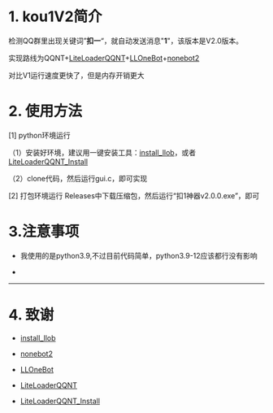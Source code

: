 # 1. kou1V2简介

检测QQ群里出现关键词”**扣一**“，就自动发送消息"**1**"，该版本是V2.0版本。

实现路线为QQNT+[LiteLoaderQQNT](https://github.com/LiteLoaderQQNT/LiteLoaderQQNT?tab=readme-ov-file)+[LLOneBot](https://github.com/LLOneBot/LLOneBot)+[nonebot2](https://github.com/nonebot/nonebot2)

对比V1运行速度更快了，但是内存开销更大

# 2. 使用方法
[1] python环境运行

（1）安装好环境，建议用一键安装工具：[install_llob](https://github.com/super1207/install_llob)，或者[LiteLoaderQQNT_Install](https://github.com/Mzdyl/LiteLoaderQQNT_Install)

（2）clone代码，然后运行gui.c，即可实现

[2] 打包环境运行
Releases中下载压缩包，然后运行“扣1神器v2.0.0.exe”，即可

# 3.注意事项

* 我使用的是python3.9,不过目前代码简单，python3.9-12应该都行没有影响

* 

***

# 4. 致谢

* [install_llob](https://github.com/super1207/install_llob)

* [nonebot2](https://github.com/nonebot/nonebot2)

* [LLOneBot](https://github.com/LLOneBot/LLOneBot)

* [LiteLoaderQQNT](https://github.com/LiteLoaderQQNT/LiteLoaderQQNT)

* [LiteLoaderQQNT_Install](https://github.com/Mzdyl/LiteLoaderQQNT_Install)

